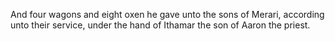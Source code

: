 And four wagons and eight oxen he gave unto the sons of Merari, according unto their service, under the hand of Ithamar the son of Aaron the priest.
